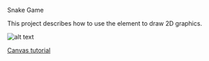 Snake Game

This project describes how to use the <canvas> element to draw 2D graphics.

![alt text](img/screen.gif)


[Canvas tutorial](https://developer.mozilla.org/en-US/docs/Web/API/Canvas_API/Tutorial)
